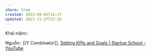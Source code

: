 ```yaml
---
share: true
created: 2023-09-05T16:17
updated: 2023-11-27T22:26
---
```

Khái niệm:: 

Nguồn:: [[Y Combinator]], [Setting KPIs and Goals | Startup School - YouTube](https://youtu.be/6DTK9yDP6p0?si=LHGKMJ7z3BuHg631&t=1481)